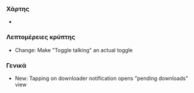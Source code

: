### Χάρτης
-

### Λεπτομέρειες κρύπτης
- Change: Make "Toggle talking" an actual toggle

### Γενικά
- New: Tapping on downloader notification opens "pending downloads" view
